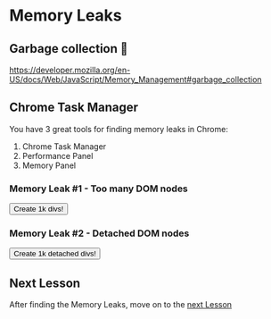 # Memory Leaks

## Garbage collection 🚛

<https://developer.mozilla.org/en-US/docs/Web/JavaScript/Memory_Management#garbage_collection>

## Chrome Task Manager

You have 3 great tools for finding memory leaks in Chrome:

1. Chrome Task Manager
1. Performance Panel
1. Memory Panel

### Memory Leak #1 - Too many DOM nodes

<button id="grow">Create 1k divs!</button>

### Memory Leak #2 - Detached DOM nodes

<button id="create">Create 1k detached divs!</button>

## Next Lesson

After finding the Memory Leaks, move on to the [next Lesson](/lesson/Audit)
